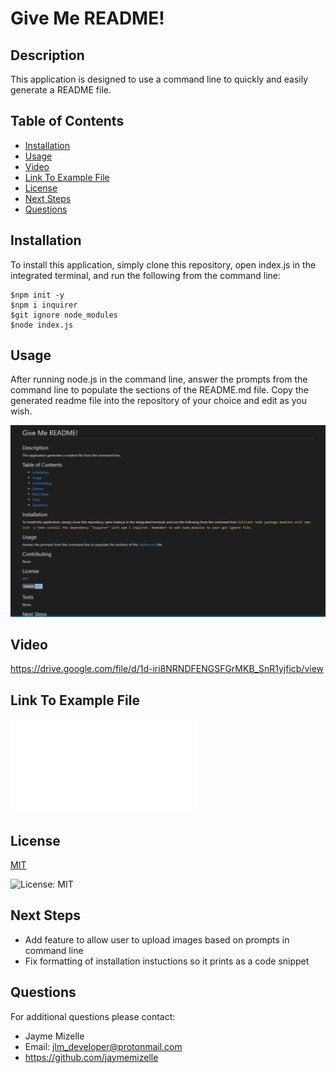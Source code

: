 # Give Me README!

## Description
This application is designed to use a command line to quickly and easily generate a README file. 

## Table of Contents
  - [Installation](#installation)
  - [Usage](#usage)
  - [Video](#video)
  - [Link To Example File](#link-to-example-file)
  - [License](#license)
  - [Next Steps](#next-steps)
  - [Questions](#questions)


## Installation
To install this application, simply clone this repository, open index.js in the integrated terminal, and run the following from the command line:
```
$npm init -y
$npm i inquirer
$git ignore node_modules
$node index.js
```

## Usage
After running node.js in the command line, answer the prompts from the command line to populate the sections of the README.md file. Copy the generated readme file into the repository of your choice and edit as you wish.

![readme-screenshot](readme-screenshot.png)

## Video
https://drive.google.com/file/d/1d-iri8NRNDFENGSFGrMKB_SnR1yjficb/view

## Link To Example File
![Generated README](README!.md)

## License


  [MIT](https://opensource.org/licenses/MIT)
  

  ![License: MIT](https://img.shields.io/badge/License-MIT-9cf)

## Next Steps
* Add feature to allow user to upload images based on prompts in command line
* Fix formatting of installation instuctions so it prints as a code snippet

## Questions
For additional questions please contact:
* Jayme Mizelle
* Email: jlm_developer@protonmail.com
* https://github.com/jaymemizelle
